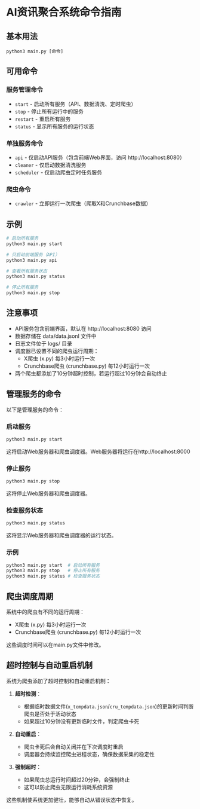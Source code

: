 # AI资讯聚合系统命令指南

## 基本用法

```
python3 main.py [命令]
```

## 可用命令

### 服务管理命令

- `start` - 启动所有服务（API、数据清洗、定时爬虫）
- `stop` - 停止所有运行中的服务
- `restart` - 重启所有服务
- `status` - 显示所有服务的运行状态

### 单独服务命令

- `api` - 仅启动API服务（包含前端Web界面，访问 http://localhost:8080）
- `cleaner` - 仅启动数据清洗服务
- `scheduler` - 仅启动爬虫定时任务服务

### 爬虫命令

- `crawler` - 立即运行一次爬虫（爬取X和Crunchbase数据）

## 示例

```bash
# 启动所有服务
python3 main.py start

# 只启动前端服务（API）
python3 main.py api

# 查看所有服务状态
python3 main.py status

# 停止所有服务
python3 main.py stop
```

## 注意事项

- API服务包含前端界面，默认在 http://localhost:8080 访问
- 数据存储在 data/data.jsonl 文件中
- 日志文件位于 logs/ 目录
- 调度器已设置不同的爬虫运行周期：
  - X爬虫 (x.py) 每3小时运行一次
  - Crunchbase爬虫 (crunchbase.py) 每12小时运行一次
- 两个爬虫都添加了10分钟超时控制，若运行超过10分钟会自动终止 

## 管理服务的命令

以下是管理服务的命令：

### 启动服务

```bash
python3 main.py start
```

这将启动Web服务器和爬虫调度器。Web服务器将运行在http://localhost:8000

### 停止服务

```bash
python3 main.py stop
```

这将停止Web服务器和爬虫调度器。

### 检查服务状态

```bash
python3 main.py status
```

这将显示Web服务器和爬虫调度器的运行状态。

### 示例

```bash
python3 main.py start  # 启动所有服务
python3 main.py stop   # 停止所有服务
python3 main.py status # 检查服务状态
```

## 爬虫调度周期

系统中的爬虫有不同的运行周期：
- X爬虫 (x.py) 每3小时运行一次
- Crunchbase爬虫 (crunchbase.py) 每12小时运行一次

这些调度时间可以在main.py文件中修改。

## 超时控制与自动重启机制

系统为爬虫添加了超时控制和自动重启机制：

1. **超时检测**：
   - 根据临时数据文件(`x_tempdata.json`/`cru_tempdata.json`)的更新时间判断爬虫是否处于活动状态
   - 如果超过10分钟没有更新临时文件，判定爬虫卡死

2. **自动重启**：
   - 爬虫卡死后会自动关闭并在下次调度时重启
   - 调度器会持续监控爬虫进程状态，确保数据采集的稳定性

3. **强制超时**：
   - 如果爬虫总运行时间超过20分钟，会强制终止
   - 这可以防止爬虫无限运行消耗系统资源

这些机制使系统更加健壮，能够自动从错误状态中恢复。 